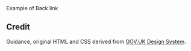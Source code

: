 <ExampleContainer>
    <ExampleHeading>Example of Back link</ExampleHeading>
    <Example title="Example: Back link">
        <BackLinkWithCustomText />
    </Example>
</ExampleContainer>

## Credit

Guidance, original HTML and CSS derived from [GOV.UK Design System](https://github.com/alphagov/govuk-frontend).
